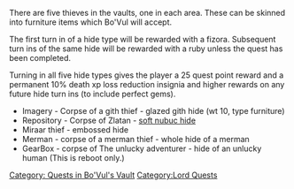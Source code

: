 There are five thieves in the vaults, one in each area. These can be
skinned into furniture items which Bo'Vul will accept.

The first turn in of a hide type will be rewarded with a fizora.
Subsequent turn ins of the same hide will be rewarded with a ruby unless
the quest has been completed.

Turning in all five hide types gives the player a 25 quest point reward
and a permanent 10% death xp loss reduction insignia and higher rewards
on any future hide turn ins (to include perfect gems).

-   Imagery - Corpse of a gith thief - glazed gith hide (wt 10, type
    furniture)
-   Repository - Corpse of Zlatan - [soft nubuc
    hide](Nubuc_Hide "wikilink")
-   Miraar thief - embossed hide
-   Merman - corpse of a merman thief - whole hide of a merman
-   GearBox - corpse of The unlucky adventurer - hide of an unlucky
    human (This is reboot only.)

[Category: Quests in Bo'Vul's
Vault](Category:_Quests_in_Bo'Vul's_Vault "wikilink") [Category:Lord
Quests](Category:Lord_Quests "wikilink")
